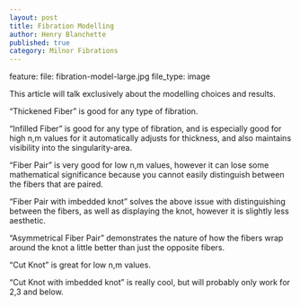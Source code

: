 ```yaml
---
layout: post
title: Fibration Modelling
author: Henry Blanchette
published: true
category: Milnor Fibrations
---
```


feature:
  file: fibration-model-large.jpg
  file_type: image

This article will talk exclusively about the modelling choices and results.

“Thickened Fiber” is good for any type of fibration.

“Infilled Fiber” is good for any type of fibration, and is especially good for high n,m values for it automatically adjusts for thickness, and also maintains visibility into the singularity-area.

“Fiber Pair” is very good for low n,m values, however it can lose some mathematical significance because you cannot easily distinguish between the fibers that are paired.

“Fiber Pair with imbedded knot” solves the above issue with distinguishing between the fibers, as well as displaying the knot, however it is slightly less aesthetic.

“Asymmetrical Fiber Pair” demonstrates the nature of how the fibers wrap around the knot a little better than just the opposite fibers.

“Cut Knot” is great for low n,m values.

“Cut Knot with imbedded knot” is really cool, but will probably only work for 2,3 and below.
